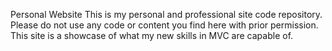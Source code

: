 Personal Website
This is my personal and professional site code repository. Please do not use any code or content you find here with prior permission. This site is a showcase of what my new skills in MVC are capable of.
